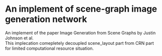 # An implement of scene-graph image generation network
 An implement of the paper Image Generation from Scene Graphs by Justin Johnson et al.  
 This implecation comepletely decoupled scene_layout part from CRN part for limited computational resource situation.
